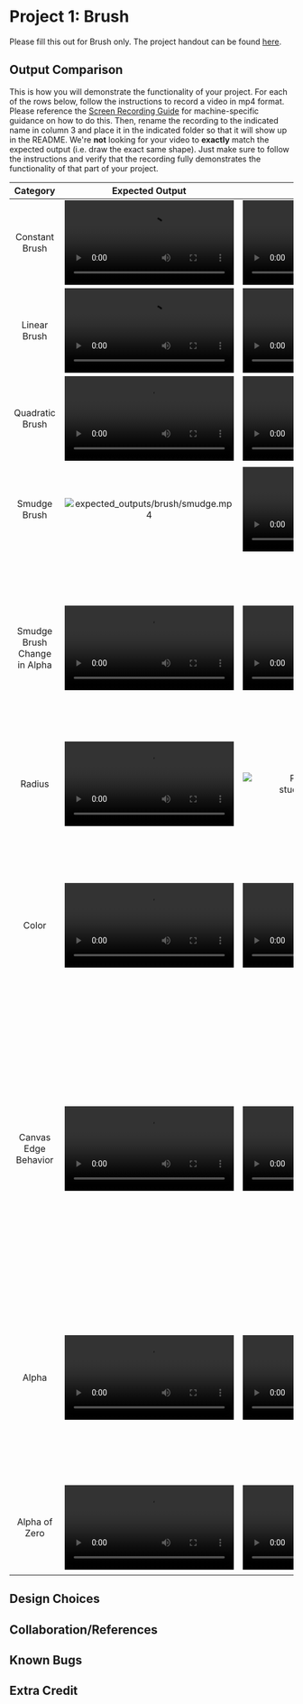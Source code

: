 # Project 1: Brush

Please fill this out for Brush only. The project handout can be found [here](https://cs1230.graphics/projects/raster/1).

## Output Comparison
This is how you will demonstrate the functionality of your project. For each of the rows below, follow the instructions to record a video in mp4 format. Please reference the [Screen Recording Guide](https://cs1230.graphics/docs/screen-recording/) for machine-specific guidance on how to do this. Then, rename the recording to the indicated name in column 3 and place it in the indicated folder so that it will show up in the README. We're **not** looking for your video to **exactly** match the expected output (i.e. draw the exact same shape). Just make sure to follow the instructions and verify that the recording fully demonstrates the functionality of that part of your project.

| Category | Expected Output | Your Output | Instructions |
| :------------------------: | :--------------------------------------------------: | :-------------------------------------------------: | :-------------------------------------------------: | 
| Constant Brush |  ![expected_outputs/brush/constant.mp4](expected_outputs/brush/constant.mp4) | ![Place constant.mp4 in student_outputs/brush](student_outputs/brush/constant.mp4) | Draw with the constant brush. |
| Linear Brush |  ![expected_outputs/brush/linear.mp4](expected_outputs/brush/linear.mp4) | ![Place linear.mp4 in student_outputs/brush](student_outputs/brush/linear.mp4) | Draw with the linear brush. |
| Quadratic Brush |  ![expected_outputs/brush/quadratic.mp4](expected_outputs/brush/quadratic.mp4) | ![Place quadratic.mp4 in student_outputs/brush](student_outputs/brush/quadratic.mp4) | Draw with the quadratic brush. |
| Smudge Brush |  ![expected_outputs/brush/smudge.mp4](expected_outputs/brush/smudge) | ![Place smudge.mp4 in student_outputsbrush](student_outputs/brush/smudge.mp4) | Draw some colors on the canvas and use the smudge brush to smear them together. |
| Smudge Brush Change in Alpha |  ![expected_outputs/brush/smudge_change_in_alpha.mp4](expected_outputs/brush/smudge_change_in_alpha.mp4) | ![Place smudge_change_in_alpha.mp4 in student_outputs/brush](student_outputs/brush/smudge_change_in_alpha.mp4) | Draw some colors on the canvas. Use the smudge brush with varying alpha levels (use at least three) and demonstrate that the brush still works the same way each time. |
| Radius |  ![expected_outputs/brush/radius.mp4](expected_outputs/brush/radius.mp4) | ![Place radius.mp4 in student_outputs/brush](student_outputs/texture_cube2.png) | Use any brush with at least 3 different values for the radius. |
| Color |  ![expected_outputs/brush/color.mp4](expected_outputs/brush/color.mp4) | ![Place color.mp4 in student_outputs/brush](student_outputs/brush/color.mp4) | Use any brush to draw red (255, 0, 0), green (0, 255, 0), and blue (0, 0, 255). Also, draw with a different color where at least two of the red, green, and blue channels do not equal 0. |
| Canvas Edge Behavior |  ![expected_outputs/brush/canvas_edge_behavior.mp4](expected_outputs/brush/canvas_edge_behavior.mp4) | ![Place canvas_edge_behavior.mp4 in student_outputs/brush](student_outputs/brush/canvas_edge_behavior.mp4) | With any brush, click **outside** of the canvas in a place where the radius of the brush would normally extend to a location on the canvas and ensure that no color is drawn. Then, start drawing on the canvas and drag your mouse off of the edge. |
| Alpha | ![expected_outputs/brush/alpha.mp4](expected_outputs/brush/alpha.mp4) | ![Place alpha.mp4 in student_outputs/brush](student_outputs/brush/alpha.mp4) | With the constant brush, draw a single dot of red (255, 0, 0) with an alpha of 255. Then, draw over it with a single dot of blue (0, 0, 255) with an alpha of 100. You should get a purpleish color. |
| Alpha of Zero | ![expected_outputs/brush/alpha_zero.mp4](expected_outputs/brush/alpha_zero.mp4) | ![Place alpha_zero.mp4 in student_outputs/brush](student_outputs/brush/alpha_zero.mp4) | Choose any brush and demonstrate that it will not draw if the alpha value is zero. |

## Design Choices

## Collaboration/References

## Known Bugs

## Extra Credit


